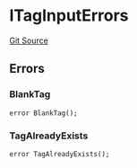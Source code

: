 # ITagInputErrors
[Git Source](https://github.com/thrackle-io/aquifi-rules-v1/blob/0c22edbee3ca4c32dcba8042eeb10bc1a6c3bdd0/src/common/IErrors.sol)


## Errors
### BlankTag

```solidity
error BlankTag();
```

### TagAlreadyExists

```solidity
error TagAlreadyExists();
```

